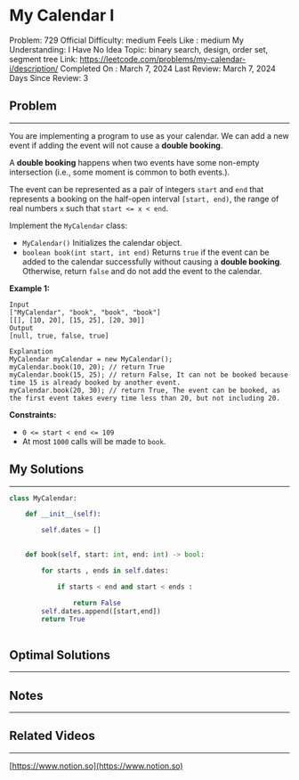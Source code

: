 # My Calendar I

Problem: 729
Official Difficulty: medium
Feels Like : medium
My Understanding: I Have No Idea
Topic: binary search, design, order set, segment tree
Link: https://leetcode.com/problems/my-calendar-i/description/
Completed On : March 7, 2024
Last Review: March 7, 2024
Days Since Review: 3

## Problem

---

You are implementing a program to use as your calendar. We can add a new event if adding the event will not cause a **double booking**.

A **double booking** happens when two events have some non-empty intersection (i.e., some moment is common to both events.).

The event can be represented as a pair of integers `start` and `end` that represents a booking on the half-open interval `[start, end)`, the range of real numbers `x` such that `start <= x < end`.

Implement the `MyCalendar` class:

- `MyCalendar()` Initializes the calendar object.
- `boolean book(int start, int end)` Returns `true` if the event can be added to the calendar successfully without causing a **double booking**. Otherwise, return `false` and do not add the event to the calendar.

**Example 1:**

```
Input
["MyCalendar", "book", "book", "book"]
[[], [10, 20], [15, 25], [20, 30]]
Output
[null, true, false, true]

Explanation
MyCalendar myCalendar = new MyCalendar();
myCalendar.book(10, 20); // return True
myCalendar.book(15, 25); // return False, It can not be booked because time 15 is already booked by another event.
myCalendar.book(20, 30); // return True, The event can be booked, as the first event takes every time less than 20, but not including 20.
```

**Constraints:**

- `0 <= start < end <= 109`
- At most `1000` calls will be made to `book`.

## My Solutions

---

```python
class MyCalendar:

    def __init__(self):

        self.dates = []
        

    def book(self, start: int, end: int) -> bool:

        for starts , ends in self.dates:

            if starts < end and start < ends : 

                return False
        self.dates.append([start,end])
        return True
```

```python

```

## Optimal Solutions

---

## Notes

---

 

## Related Videos

---

[https://www.notion.so](https://www.notion.so)